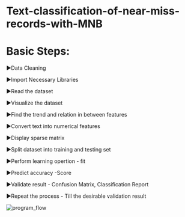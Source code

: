 # Text-classification-of-near-miss-records-with-MNB
# Basic Steps:

►Data Cleaning 

►Import Necessary Libraries 

►Read the dataset

►Visualize the dataset

►Find the trend and relation in between features

►Convert text into numerical features

►Display sparse matrix

►Split dataset into training and testing set

►Perform learning opertion - fit

►Predict accuracy -Score

►Validate result - Confusion Matrix, Classification Report

►Repeat the process - Till the desirable validation result

![program_flow](https://user-images.githubusercontent.com/26192673/35820932-e4d0d85c-0a6c-11e8-8db3-887114c8792a.jpg)

